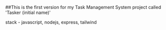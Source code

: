 ##This is the first version for my Task Management System project called 'Tasker (initial name)'

stack - javascript, nodejs, express, tailwind
